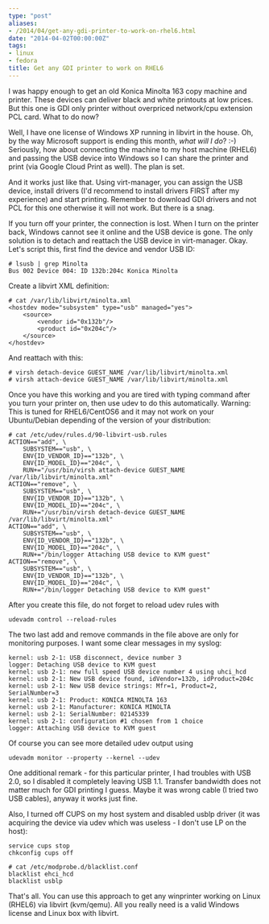 ```yaml
---
type: "post"
aliases:
- /2014/04/get-any-gdi-printer-to-work-on-rhel6.html
date: "2014-04-02T00:00:00Z"
tags:
- linux
- fedora
title: Get any GDI printer to work on RHEL6
---
```


I was happy enough to get an old Konica Minolta 163 copy machine and printer.
These devices can deliver black and white printouts at low prices. But this
one is GDI only printer without overpriced network/cpu extension PCL card.
What to do now?

Well, I have one license of Windows XP running in libvirt in the house. Oh, by
the way Microsoft support is ending this month, *what will I do*? :-)
Seriously, how about connecting the machine to my host machine (RHEL6) and
passing the USB device into Windows so I can share the printer and print (via
Google Cloud Print as well). The plan is set.

And it works just like that. Using virt-manager, you can assign the USB
device, install drivers (I'd recommend to install drivers FIRST after my
experience) and start printing. Remember to download GDI drivers and not PCL
for this one otherwise it will not work. But there is a snag.

If you turn off your printer, the connection is lost. When I turn on the
printer back, Windows cannot see it online and the USB device is gone. The
only solution is to detach and reattach the USB device in virt-manager. Okay.
Let's script this, first find the device and vendor USB ID:

    # lsusb | grep Minolta
    Bus 002 Device 004: ID 132b:204c Konica Minolta

Create a libvirt XML definition:

    # cat /var/lib/libvirt/minolta.xml
    <hostdev mode="subsystem" type="usb" managed="yes">
        <source>
            <vendor id="0x132b"/>
            <product id="0x204c"/>
        </source>
    </hostdev>

And reattach with this:

    # virsh detach-device GUEST_NAME /var/lib/libvirt/minolta.xml
    # virsh attach-device GUEST_NAME /var/lib/libvirt/minolta.xml

Once you have this working and you are tired with typing command after you
turn your printer on, then use udev to do this automatically. Warning: This is
tuned for RHEL6/CentOS6 and it may not work on your Ubuntu/Debian depending of
the version of your distribution:

    # cat /etc/udev/rules.d/90-libvirt-usb.rules
    ACTION=="add", \
        SUBSYSTEM=="usb", \
        ENV{ID_VENDOR_ID}=="132b", \
        ENV{ID_MODEL_ID}=="204c", \
        RUN+="/usr/bin/virsh attach-device GUEST_NAME /var/lib/libvirt/minolta.xml"
    ACTION=="remove", \
        SUBSYSTEM=="usb", \
        ENV{ID_VENDOR_ID}=="132b", \
        ENV{ID_MODEL_ID}=="204c", \
        RUN+="/usr/bin/virsh detach-device GUEST_NAME /var/lib/libvirt/minolta.xml"
    ACTION=="add", \
        SUBSYSTEM=="usb", \
        ENV{ID_VENDOR_ID}=="132b", \
        ENV{ID_MODEL_ID}=="204c", \
        RUN+="/bin/logger Attaching USB device to KVM guest"
    ACTION=="remove", \
        SUBSYSTEM=="usb", \
        ENV{ID_VENDOR_ID}=="132b", \
        ENV{ID_MODEL_ID}=="204c", \
        RUN+="/bin/logger Detaching USB device to KVM guest"

After you create this file, do not forget to reload udev rules with

    udevadm control --reload-rules

The two last add and remove commands in the file above are only for monitoring
purposes. I want some clear messages in my syslog:

    kernel: usb 2-1: USB disconnect, device number 3
    logger: Detaching USB device to KVM guest
    kernel: usb 2-1: new full speed USB device number 4 using uhci_hcd
    kernel: usb 2-1: New USB device found, idVendor=132b, idProduct=204c
    kernel: usb 2-1: New USB device strings: Mfr=1, Product=2, SerialNumber=3
    kernel: usb 2-1: Product: KONICA MINOLTA 163
    kernel: usb 2-1: Manufacturer: KONICA MINOLTA
    kernel: usb 2-1: SerialNumber: 02145339
    kernel: usb 2-1: configuration #1 chosen from 1 choice
    logger: Attaching USB device to KVM guest

Of course you can see more detailed udev output using

    udevadm monitor --property --kernel --udev

One additional remark - for this particular printer, I had troubles with USB
2.0, so I disabled it completely leaving USB 1.1. Transfer bandwidth does not
matter much for GDI printing I guess. Maybe it was wrong cable (I tried two
USB cables), anyway it works just fine.

Also, I turned off CUPS on my host system and disabled usblp driver (it was
acquiring the device via udev which was useless - I don't use LP on the host):

    service cups stop
    chkconfig cups off

    # cat /etc/modprobe.d/blacklist.conf
    blacklist ehci_hcd
    blacklist usblp

That's all. You can use this approach to get any winprinter working on Linux
(RHEL6) via libvirt (kvm/qemu). All you really need is a valid Windows license
and Linux box with libvirt.
